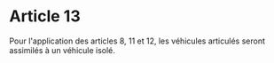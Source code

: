 # Article 13

Pour l'application des articles 8, 11 et 12, les véhicules articulés seront assimilés à un véhicule isolé.
